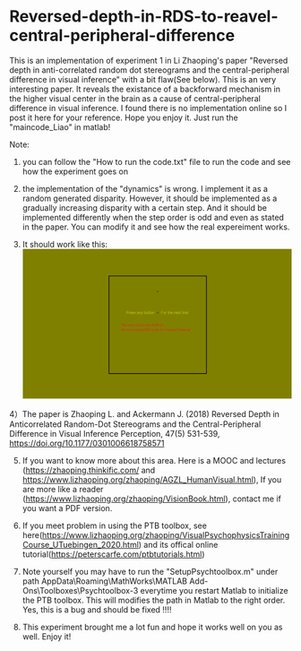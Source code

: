 # Reversed-depth-in-RDS-to-reavel-central-peripheral-difference
This is an implementation of experiment 1 in Li Zhaoping's paper "Reversed depth in anti-correlated random dot stereograms and the central-peripheral difference in visual inference" with a bit flaw(See below).
This is an very interesting paper. It reveals the existance of a backforward mechanism in the higher visual center in the brain as a cause of central-peripheral difference in visual inference. I found there is no implementation online so I post it here for your reference. Hope you enjoy it. Just run the "maincode_Liao" in matlab!

Note: 
1) you can follow the "How to run the code.txt" file to run the code and see how the experiment goes on

2) the implementation of the "dynamics" is wrong. I implement it as a random generated disparity. However, it should be implemented as a gradually increasing disparity with a certain step. And it should be implemented differently when the step order is odd and even as stated in the paper. You can modify it and see how the real expereiment works.

3) It should work like this:<img src="https://github.com/LiaoShiqi97/Reversed-depth-in-RDS-to-reavel-central-peripheral-difference/blob/main/screenshot.png">

4）The paper is Zhaoping L. and Ackermann J. (2018) Reversed Depth in Anticorrelated Random-Dot Stereograms and the Central-Peripheral Difference in Visual Inference Perception, 47(5) 531-539, https://doi.org/10.1177/0301006618758571

5) If you want to know more about this area. Here is a MOOC and lectures (https://zhaoping.thinkific.com/ and https://www.lizhaoping.org/zhaoping/AGZL_HumanVisual.html), If you are more like a reader (https://www.lizhaoping.org/zhaoping/VisionBook.html), contact me if you want a PDF version.

6) If you meet problem in using the PTB toolbox, see here(https://www.lizhaoping.org/zhaoping/VisualPsychophysicsTrainingCourse_UTuebingen_2020.html) and its offical online tutorial(https://peterscarfe.com/ptbtutorials.html)

7) Note yourself you may have to run the "SetupPsychtoolbox.m" under path AppData\Roaming\MathWorks\MATLAB Add-Ons\Toolboxes\Psychtoolbox-3 everytime you restart Matlab to initialize the PTB toolbox. This will modifies the path in Matlab to the right order. Yes, this is a bug and should be fixed !!!!

8) This experiment brought me a lot fun and hope it works well on you as well. Enjoy it!
